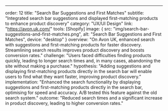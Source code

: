 ---
order: 12
title: "Search Bar Suggestions and First Matches"
subtitle: "Integrated search bar suggestions and displayed first-matching products to enhance product discovery"
category: "UX/UI Design"
link: "https://avon.uk.com/"
tools: [Shopify]
image: {
    src: "img/search-bar-suggestions-and-first-matches.png",
    alt: "Search Bar Suggestions and First Matches",
    device: "desktop"
}
overview: "On Avon UK, enhanced search with suggestions and first-matching products for faster discovery. Streamlining search results improves product discovery and boosts conversion rates."
challenge: "Users faced difficulties finding products quickly, leading to longer search times and, in many cases, abandoning the site without making a purchase."
hypothesis: "Adding suggestions and displaying first-matching products directly in the search bar will enable users to find what they want faster, improving product discovery."
implementation: "Enhanced the search functionality by displaying suggestions and first-matching products directly in the search bar, optimising for speed and accuracy. A/B tested this feature against the old search system."
outcome: "Reduced search times and a significant increase in product discovery, leading to higher conversion rates."